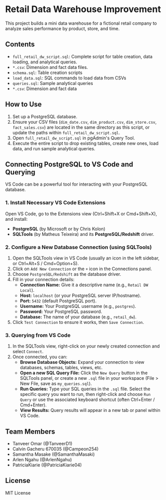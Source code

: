 # Retail Data Warehouse Improvement

This project builds a mini data warehouse for a fictional retail company to analyze sales performance by product, store, and time.

## Contents

-   `full_retail_dw_script.sql`: Complete script for table creation, data loading, and analytical queries.
-   `*.csv`: Dimension and fact data files.
- `schema.sql`: Table creation scripts
- `load_data.sql`: SQL commands to load data from CSVs
- `queries.sql`: Sample analytical queries
- `*.csv`: Dimension and fact data

## How to Use

1.  Set up a PostgreSQL database.
2.  Ensure your CSV files (`dim_date.csv`, `dim_product.csv`, `dim_store.csv`, `fact_sales.csv`) are located in the same directory as this script, or update the paths within `full_retail_dw_script.sql`.
3.  Open `full_retail_dw_script.sql` in pgAdmin's Query Tool.
4.  Execute the entire script to drop existing tables, create new ones, load data, and run sample analytical queries.

## Connecting PostgreSQL to VS Code and Querying

VS Code can be a powerful tool for interacting with your PostgreSQL database.

### 1. Install Necessary VS Code Extensions

Open VS Code, go to the Extensions view (Ctrl+Shift+X or Cmd+Shift+X), and install:

* **PostgreSQL** (by Microsoft or by Chris Kolon)
* **SQLTools** (by Matheus Teixeira) and its **PostgreSQL/Redshift** driver.

### 2. Configure a New Database Connection (using SQLTools)

1.  Open the SQLTools view in VS Code (usually an icon in the left sidebar, or Ctrl+Alt+S / Cmd+Option+S).
2.  Click on `Add New Connection` or the `+` icon in the Connections panel.
3.  Choose `PostgreSQL/Redshift` as the database driver.
4.  Fill in your connection details:
    * **Connection Name:** Give it a descriptive name (e.g., `Retail DW Local`).
    * **Host:** `localhost` (or your PostgreSQL server IP/hostname).
    * **Port:** `5432` (default PostgreSQL port).
    * **Username:** Your PostgreSQL username (e.g., `postgres`).
    * **Password:** Your PostgreSQL password.
    * **Database:** The name of your database (e.g., `retail_dw`).
5.  Click `Test Connection` to ensure it works, then `Save Connection`.

### 3. Querying from VS Code

1.  In the SQLTools view, right-click on your newly created connection and select `Connect`.
2.  Once connected, you can:
    * **Browse Database Objects:** Expand your connection to view databases, schemas, tables, views, etc.
    * **Open a new SQL Query File:** Click the `New Query` button in the SQLTools panel, or create a new `.sql` file in your workspace (File > New File, save as `my_queries.sql`).
    * **Run Queries:** Type your SQL queries in the `.sql` file. Select the specific query you want to run, then right-click and choose `Run Query` or use the associated keyboard shortcut (often Ctrl+Enter / Cmd+Enter).
    * **View Results:** Query results will appear in a new tab or panel within VS Code.

## Team Members

-   Tanveer Omar (@TanveerD1)
-   Calvin Gacheru 670035 (@Campeon254)
-   Samantha Masake (@SamanthaMasaki)
-   Arlen Ngahu (@ArlenNgahu)
-   PatriciaKiarie (@PatriciaKiarie04)

## License

MIT License